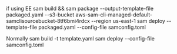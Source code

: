 if using EE
sam build  && sam package  --output-template-file packaged.yaml --s3-bucket aws-sam-cli-managed-default-samclisourcebucket-8tf6bmi4rdcx --region us-east-1
sam deploy --template-file packaged.yaml --config-file samconfig.toml


Normally
sam build -t template.yaml 
sam deploy --config-file samconfig.toml
